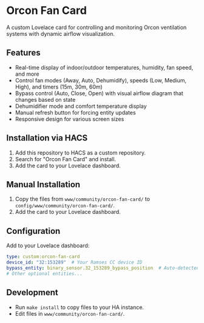 # Orcon Fan Card

A custom Lovelace card for controlling and monitoring Orcon ventilation systems with dynamic airflow visualization.

## Features

- Real-time display of indoor/outdoor temperatures, humidity, fan speed, and more
- Control fan modes (Away, Auto, Dehumidify), speeds (Low, Medium, High), and timers (15m, 30m, 60m)
- Bypass control (Auto, Close, Open) with visual airflow diagram that changes based on state
- Dehumidifier mode and comfort temperature display
- Manual refresh button for forcing entity updates
- Responsive design for various screen sizes

## Installation via HACS

1. Add this repository to HACS as a custom repository.
2. Search for "Orcon Fan Card" and install.
3. Add the card to your Lovelace dashboard.

## Manual Installation

1. Copy the files from `www/community/orcon-fan-card/` to `config/www/community/orcon-fan-card/`.
2. Add the card to your Lovelace dashboard.

## Configuration

Add to your Lovelace dashboard:

```yaml
type: custom:orcon-fan-card
device_id: "32:153289"  # Your Ramses CC device ID
bypass_entity: binary_sensor.32_153289_bypass_position  # Auto-detected
# Other optional entities...
```

## Development

- Run `make install` to copy files to your HA instance.
- Edit files in `www/community/orcon-fan-card/`.
